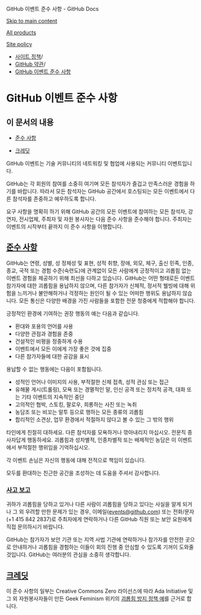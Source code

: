 GitHub 이벤트 준수 사항 - GitHub Docs

[Skip to main content](#main-content)

[All products](/ko)

[Site policy](/site-policy)

* [사이트 정책](/ko/site-policy)/
* [GitHub 약관](/ko/site-policy/github-terms)/
* [GitHub 이벤트 준수 사항](/ko/site-policy/github-terms/github-event-code-of-conduct)

GitHub 이벤트 준수 사항
==========

이 문서의 내용
----------

* [준수 사항](#code-of-conduct)

* [크레딧](#credit)

GitHub 이벤트는 기술 커뮤니티의 네트워킹 및 협업에 사용되는 커뮤니티 이벤트입니다.

GitHub는 각 회원의 참여를 소중히 여기며 모든 참석자가 즐겁고 만족스러운 경험을 하기를 바랍니다. 따라서 모든 참석자는 GitHub 공간에서 호스팅되는 모든 이벤트에서 다른 참석자를 존중하고 예우하도록 합니다.

요구 사항을 명확히 하기 위해 GitHub 공간의 모든 이벤트에 참여하는 모든 참석자, 강연자, 전시업체, 주최자 및 자원 봉사자는 다음 준수 사항을 준수해야 합니다. 주최자는 이벤트의 시작부터 끝까지 이 준수 사항을 이행합니다.

[준수 사항](#code-of-conduct)
----------

GitHub는 연령, 성별, 성 정체성 및 표현, 성적 취향, 장애, 외모, 체구, 출신 민족, 인종, 종교, 국적 또는 경험 수준(숙련도)에 관계없이 모든 사람에게 긍정적이고 괴롭힘 없는 이벤트 경험을 제공하기 위해 최선을 다하고 있습니다. GitHub는 어떤 형태로든 이벤트 참가자에 대한 괴롭힘을 용납하지 않으며, 다른 참가자가 신체적, 정서적 웰빙에 대해 위험을 느끼거나 불안해하거나 걱정하는 원인이 될 수 있는 어떠한 행위도 용납하지 않습니다. 모든 통신은 다양한 배경을 가진 사람들을 포함한 전문 청중에게 적합해야 합니다.

긍정적인 환경에 기여하는 권장 행동의 예는 다음과 같습니다.

* 환대와 포용의 언어를 사용
* 다양한 관점과 경험을 존중
* 건설적인 비평을 정중하게 수용
* 이벤트에서 모든 이에게 가장 좋은 것에 집중
* 다른 참가자들에 대한 공감을 표시

용납할 수 없는 행동에는 다음이 포함됩니다.

* 성적인 언어나 이미지의 사용, 부적절한 신체 접촉, 성적 관심 또는 접근
* 유해물 게시(트롤링), 모욕 또는 경멸적인 말, 인신 공격 또는 정치적 공격, 대화 또는 기타 이벤트의 지속적인 중단
* 고의적인 협박, 스토킹, 팔로우, 희롱하는 사진 또는 녹취
* 농담조 또는 비꼬는 말투 등으로 행하는 모든 종류의 괴롭힘
* 합리적인 소견상, 업무 환경에서 적절하지 않다고 볼 수 있는 그 밖의 행위

타인에게 친절히 대하세요. 다른 참석자를 모욕하거나 깎아내리지 마십시오. 전문직 종사자답게 행동하세요. 괴롭힘과 성차별적, 인종차별적 또는 배제적인 농담은 이 이벤트에서 부적절한 행위임을 기억하십시오.

각 이벤트 손님은 자신의 행동에 대해 전적으로 책임이 있습니다.

모두를 환대하는 친근한 공간을 조성하는 데 도움을 주셔서 감사합니다.

### [사고 보고](#reporting-an-incident) ###

귀하가 괴롭힘을 당하고 있거나 다른 사람이 괴롭힘을 당하고 있다는 사실을 알게 되거나 그 외 우려할 만한 문제가 있는 경우, 이메일([events@github.com](mailto:events@github.com)) 또는 전화/문자(+1 415 842 2837)로 주최자에게 연락하거나 다른 GitHub 직원 또는 보안 요원에게 직접 문의하시기 바랍니다.

GitHub는 참가자가 보안 기관 또는 지역 사법 기관에 연락하거나 참가자를 안전한 곳으로 안내하거나 괴롭힘을 경험하는 이들이 회의 진행 중 안심할 수 있도록 기꺼이 도와줄 것입니다. GitHub는 여러분의 관심을 소중히 생각합니다.

[크레딧](#credit)
----------

이 준수 사항의 일부는 Creative Commons Zero 라이선스에 따라 Ada Initiative 및 그 외 자원봉사자들이 만든 Geek Feminism 위키의 [괴롭힘 방지 정책 예](https://geekfeminism.wikia.org/wiki/Conference_anti-harassment/Policy)를 근거로 합니다.
